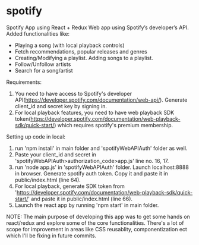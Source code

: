 # spotify
Spotify App using React + Redux
Web app using Spotify’s developer’s API. Added functionalities like:
-	Playing a song (with local playback controls)
-	Fetch recommendations, popular releases and genres
-	Creating/Modifying a playlist. Adding songs to a playlist.
-	Follow/Unfollow artists 
-	Search for a song/artist 


Requirements:
1. You need to have access to Spotify's developer API(https://developer.spotify.com/documentation/web-api/). Generate client_id and secret key by signing in.
2. For local playback features, you need to have web playback SDK token(https://developer.spotify.com/documentation/web-playback-sdk/quick-start/) which requires spotify's premium membership.


Setting up code in local:
1. run 'npm install' in main folder and 'spotifyWebAPIAuth' folder as well.
2. Paste your client_id and secret in 'spotifyWebAPIAuth>authorization_code>app.js' line no. 16, 17.
2. run 'node app.js' in 'spotifyWebAPIAuth' folder. Launch localhost:8888 in browser. Generate spotify auth token. Copy it and paste it in public/index.html (line 64).
3. For local playback, generate SDK token from 'https://developer.spotify.com/documentation/web-playback-sdk/quick-start/' and paste it in public/index.html (line 66).
4. Launch the react app by running 'npm start' in main folder.




NOTE:
The main purpose of developing this app was to get some hands on react/redux and explore some of the core functionalities. There's a lot of scope for improvement in areas like CSS reusablity, componentization ect which I'll be fixing in future commits.
